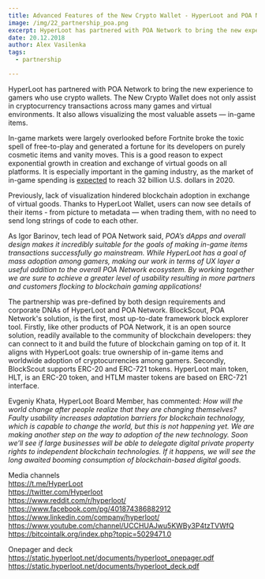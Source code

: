 ```yaml
---
title: Advanced Features of the New Crypto Wallet - HyperLoot and POA Network Are Changing the Face of Blockchain Gaming
image: /img/22_partnership_poa.png
excerpt: HyperLoot has partnered with POA Network to bring the new experience to gamers who use crypto wallets.
date: 20.12.2018
author: Alex Vasilenka
tags:
  - partnership

---
```


HyperLoot has partnered with POA Network to bring the new experience to gamers who use crypto wallets. The New Crypto Wallet does not only assist in cryptocurrency transactions across many games and virtual environments. It also allows visualizing the most valuable assets — in-game items.

In-game markets were largely overlooked before Fortnite broke the toxic spell of free-to-play and generated a fortune for its developers on purely cosmetic items and vanity moves. This is a good reason to expect exponential growth in creation and exchange of virtual goods on all platforms. It is especially important in the gaming industry, as the market of in-game spending is [expected](https://www.statista.com/statistics/558952/in-game-consumer-spending-worldwide/) to reach 32 billion U.S. dollars in 2020. 

Previously, lack of visualization hindered blockchain adoption in exchange of virtual goods. Thanks to HyperLoot Wallet, users can now see details of their items - from picture to metadata — when trading them, with no need to send long strings of code to each other. 

As Igor Barinov, tech lead of POA Network said, *POA’s dApps and overall design makes it incredibly suitable for the goals of making in-game items transactions successfully go mainstream. While HyperLoot has a goal of mass adoption among gamers, making our work in terms of UX layer a useful addition to the overall POA Network ecosystem. By working together we are sure to achieve a greater level of usability resulting in more partners and customers flocking to blockchain gaming applications!*

The partnership was pre-defined by both design requirements and corporate DNAs of HyperLoot and POA Network. BlockScout, POA Network's solution, is the first, most up-to-date framework block explorer tool. Firstly, like other products of POA Network, it is an open source solution, readily available to the community of blockchain developers: they can connect to it and build the future of blockchain gaming on top of it. It aligns with HyperLoot goals: true ownership of in-game items and worldwide adoption of cryptocurrencies among gamers. Secondly, BlockScout supports ERC-20 and ERC-721 tokens. HyperLoot main token, HLT, is an ERC-20 token, and HTLM master tokens are based on ERC-721 interface.

Evgeniy Khata, HyperLoot Board Member, has commented: *How will the world change after people realize that they are changing themselves? Faulty usability increases adaptation barriers for blockchain technology, which is capable to change the world, but this is not happening yet. We are making another step on the way to adoption of the new technology. Soon we’ll see if large businesses will be able to delegate digital private property rights to independent blockchain technologies. If it happens, we will see the long awaited booming consumption of blockchain-based digital goods.*



Media channels</br>
https://t.me/HyperLoot</br>
https://twitter.com/Hyperloot</br>
https://www.reddit.com/r/hyperloot/</br>
https://www.facebook.com/pg/401874386882912</br>
https://www.linkedin.com/company/hyperloot/</br>
https://www.youtube.com/channel/UCCHUAJwu5KWBy3P4tzTVWfQ</br>
https://bitcointalk.org/index.php?topic=5029471.0</br>

Onepager and deck</br>
https://static.hyperloot.net/documents/hyperloot_onepager.pdf</br>
https://static.hyperloot.net/documents/hyperloot_deck.pdf
